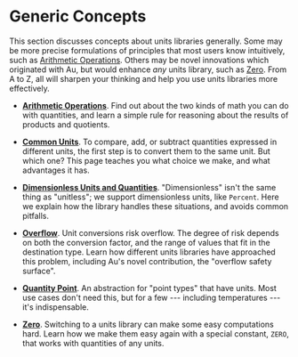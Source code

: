 # Generic Concepts

This section discusses concepts about units libraries generally. Some may be more precise
formulations of principles that most users know intuitively, such as [Arithmetic
Operations](./arithmetic.md).  Others may be novel innovations which originated with Au, but would
enhance _any_ units library, such as [Zero](./zero.md).  From A to Z, all will sharpen your thinking
and help you use units libraries more effectively.

- **[Arithmetic Operations](./arithmetic.md)**.  Find out about the two kinds of math you can do
  with quantities, and learn a simple rule for reasoning about the results of products and
  quotients.

- **[Common Units](./common_unit.md)**.  To compare, add, or subtract quantities expressed in
  different units, the first step is to convert them to the same unit.  But which one?  This page
  teaches you what choice we make, and what advantages it has.

- **[Dimensionless Units and Quantities](./dimensionless.md)**.  "Dimensionless" isn't the same
  thing as "unitless"; we support dimensionless units, like `Percent`.  Here we explain how the
  library handles these situations, and avoids common pitfalls.

- **[Overflow](./overflow.md)**.  Unit conversions risk overflow.  The degree of risk depends on
  both the conversion factor, and the range of values that fit in the destination type.  Learn how
  different units libraries have approached this problem, including Au's novel contribution, the
  "overflow safety surface".

- **[Quantity Point](./quantity_point.md)**.  An abstraction for "point types" that have units.
  Most use cases don't need this, but for a few --- including temperatures --- it's indispensable.

- **[Zero](./zero.md)**.  Switching to a units library can make some easy computations hard.  Learn
  how we make them easy again with a special constant, `ZERO`, that works with quantities of any
  units.
